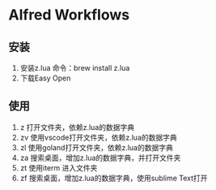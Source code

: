 
# Alfred Workflows 

## 安装
1. 安装z.lua 命令：brew install z.lua
2. 下载Easy Open
## 使用
1. z 打开文件夹，依赖z.lua的数据字典
2. zv 使用vscode打开文件夹，依赖z.lua的数据字典
3. zl 使用goland打开文件夹，依赖z.lua的数据字典
4. za 搜索桌面，增加z.lua的数据字典，并打开文件夹
5. zt 使用iterm 进入文件夹
6. zf 搜索桌面，增加z.lua的数据字典，使用sublime Text打开